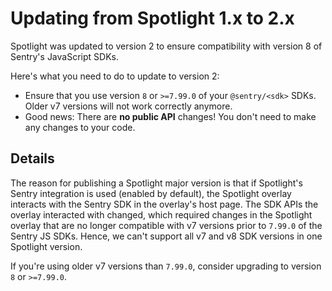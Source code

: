 # Updating from Spotlight 1.x to 2.x

Spotlight was updated to version 2 to ensure compatibility with version 8 of Sentry's JavaScript SDKs.

Here's what you need to do to update to version 2:

- Ensure that you use version `8` or `>=7.99.0` of your `@sentry/<sdk>` SDKs. Older v7 versions will not work correctly
  anymore.
- Good news: There are **no public API** changes! You don't need to make any changes to your code.

## Details

The reason for publishing a Spotlight major version is that if Spotlight's Sentry integration is used (enabled by
default), the Spotlight overlay interacts with the Sentry SDK in the overlay's host page. The SDK APIs the overlay
interacted with changed, which required changes in the Spotlight overlay that are no longer compatible with v7 versions
prior to `7.99.0` of the Sentry JS SDKs. Hence, we can't support all v7 and v8 SDK versions in one Spotlight version.

If you're using older v7 versions than `7.99.0`, consider upgrading to version `8` or `>=7.99.0`.
